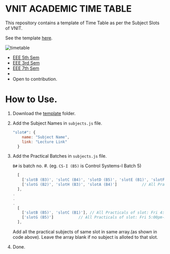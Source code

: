 # VNIT ACADEMIC TIME TABLE

This repository contains a template of Time Table as per the Subject Slots of VNIT.

See the template [here](https://abd-01.github.io/Academic-Time-Table/template/index.html).

<!-- ![timetable](https://user-images.githubusercontent.com/63636498/128010080-6801f3b2-120d-4b6e-ae9c-dc4784b88c13.gif) -->
![timetable](https://user-images.githubusercontent.com/63636498/128010468-b680d3e7-9b30-469b-8152-1a6dbf1628f9.gif)



* [EEE 5th Sem](https://abd-01.github.io/Academic-Time-Table/EEE_Sem5/index.html)
* [EEE 3rd Sem](https://abd-01.github.io/Academic-Time-Table/EEE_Sem3/index.html)
* [EEE 7th Sem](https://abd-01.github.io/Academic-Time-Table/EEE_Sem7/index.html)
* 
* Open to contribution.

# How to Use.

1. Download the [template](https://github.com/ABD-01/Academic-Time-Table/tree/main/template) folder.

2. Add the Subject Names in `subjects.js` file.
	```javascript
	"slot#": {
	    name: "Subject Name",
	    link: "Lecture Link"
	  }
	```
3. Add the Practical Batches in `subjects.js` file.

	`B#` is batch no. #. (eg. `CS-I (B5)` is Control Systems-I Batch 5)
	```javascript
	  [
	    ['slotB (B3)', 'slotC (B4)', 'slotD (B5)', 'slotE (B1)', 'slotF (B2)'], // All Practicals of slot: Wed 4:00pm-4:45pm
	    ['slotG (B2)', 'slotH (B3)', 'slotA (B4)']           // All Practicals of slot:  Wed 5:00pm-5:45pm
	  ],
	.
	.
	.
	  [
	    ['slotB (B5)', 'slotC (B1)'], // All Practicals of slot: Fri 4:00pm-4:45pm
	    ['slotG (B5)']           // All Practicals of slot: Fri 5:00pm-5:45pm
	  ], 
  	```
	Add all the practical subjects of same slot in same array.(as shown in code above). Leave the array blank if no subject is alloted to that slot. 

3. Done.


